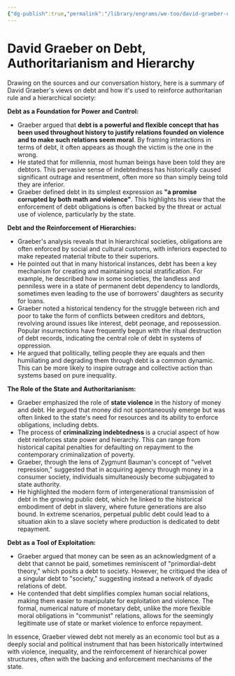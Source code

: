 ```yaml
---
{"dg-publish":true,"permalink":"/library/engrams/we-too/david-graeber-on-debt-authoritarianism-and-hierarchy/","tags":["DC/Apocalypse"]}
---
```


# David Graeber on Debt, Authoritarianism and Hierarchy
Drawing on the sources and our conversation history, here is a summary of David Graeber's views on debt and how it's used to reinforce authoritarian rule and a hierarchical society:

**Debt as a Foundation for Power and Control:**

- Graeber argued that **debt is a powerful and flexible concept that has been used throughout history to justify relations founded on violence and to make such relations seem moral**. By framing interactions in terms of debt, it often appears as though the victim is the one in the wrong.
- He stated that for millennia, most human beings have been told they are debtors. This pervasive sense of indebtedness has historically caused significant outrage and resentment, often more so than simply being told they are inferior.
- Graeber defined debt in its simplest expression as **"a promise corrupted by both math and violence"**. This highlights his view that the enforcement of debt obligations is often backed by the threat or actual use of violence, particularly by the state.

**Debt and the Reinforcement of Hierarchies:**

- Graeber's analysis reveals that in hierarchical societies, obligations are often enforced by social and cultural customs, with inferiors expected to make repeated material tribute to their superiors.
- He pointed out that in many historical instances, debt has been a key mechanism for creating and maintaining social stratification. For example, he described how in some societies, the landless and penniless were in a state of permanent debt dependency to landlords, sometimes even leading to the use of borrowers' daughters as security for loans.
- Graeber noted a historical tendency for the struggle between rich and poor to take the form of conflicts between creditors and debtors, revolving around issues like interest, debt peonage, and repossession. Popular insurrections have frequently begun with the ritual destruction of debt records, indicating the central role of debt in systems of oppression.
- He argued that politically, telling people they are equals and then humiliating and degrading them through debt is a common dynamic. This can be more likely to inspire outrage and collective action than systems based on pure inequality.

**The Role of the State and Authoritarianism:**

- Graeber emphasized the role of **state violence** in the history of money and debt. He argued that money did not spontaneously emerge but was often linked to the state's need for resources and its ability to enforce obligations, including debts.
- The process of **criminalizing indebtedness** is a crucial aspect of how debt reinforces state power and hierarchy. This can range from historical capital penalties for defaulting on repayment to the contemporary criminalization of poverty.
- Graeber, through the lens of Zygmunt Bauman's concept of "velvet repression," suggested that in acquiring agency through money in a consumer society, individuals simultaneously become subjugated to state authority.
- He highlighted the modern form of intergenerational transmission of debt in the growing public debt, which he linked to the historical embodiment of debt in slavery, where future generations are also bound. In extreme scenarios, perpetual public debt could lead to a situation akin to a slave society where production is dedicated to debt repayment.

**Debt as a Tool of Exploitation:**

- Graeber argued that money can be seen as an acknowledgment of a debt that cannot be paid, sometimes reminiscent of "primordial-debt theory," which posits a debt to society. However, he critiqued the idea of a singular debt to "society," suggesting instead a network of dyadic relations of debt.
- He contended that debt simplifies complex human social relations, making them easier to manipulate for exploitation and violence. The formal, numerical nature of monetary debt, unlike the more flexible moral obligations in "communist" relations, allows for the seemingly legitimate use of state or market violence to enforce repayment.

In essence, Graeber viewed debt not merely as an economic tool but as a deeply social and political instrument that has been historically intertwined with violence, inequality, and the reinforcement of hierarchical power structures, often with the backing and enforcement mechanisms of the state.
